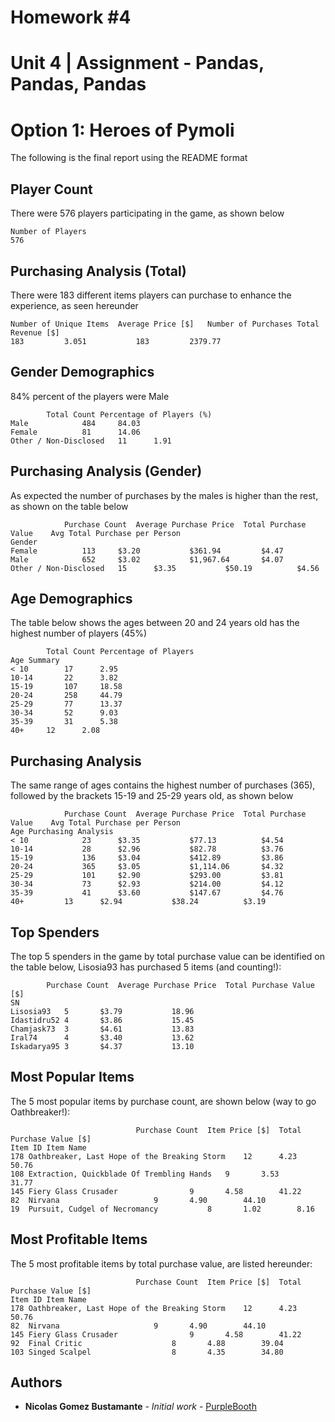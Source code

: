 # Homework #4
# Unit 4 | Assignment - Pandas, Pandas, Pandas

# Option 1: Heroes of Pymoli

The following is the final report using the README format

## Player Count
There were 576 players participating in the game, as shown below

	Number of Players
	576

## Purchasing Analysis (Total)
There were 183 different items players can purchase to enhance the experience, as seen hereunder

	Number of Unique Items	Average Price [$]	Number of Purchases	Total Revenue [$]
	183			3.051			183			2379.77

## Gender Demographics
84% percent of the players were Male

			Total Count	Percentage of Players (%)
	Male			484		84.03
	Female			81		14.06
	Other / Non-Disclosed	11		1.91

## Purchasing Analysis (Gender)
As expected the number of purchases by the males is higher than the rest, as shown on the table below

				Purchase Count	Average Purchase Price	Total Purchase Value	Avg Total Purchase per Person
	Gender				
	Female			113		$3.20			$361.94			$4.47
	Male			652		$3.02			$1,967.64		$4.07
	Other / Non-Disclosed	15		$3.35			$50.19			$4.56

## Age Demographics
The table below shows the ages between 20 and 24 years old has the highest number of players (45%)

			Total Count	Percentage of Players
	Age Summary		
	< 10		17		2.95
	10-14		22		3.82
	15-19		107		18.58
	20-24		258		44.79
	25-29		77		13.37
	30-34		52		9.03
	35-39		31		5.38
	40+		12		2.08

## Purchasing Analysis
The same range of ages contains the highest number of purchases (365), followed by the brackets 15-19 and 25-29 years old, as shown below

				Purchase Count	Average Purchase Price	Total Purchase Value	Avg Total Purchase per Person
	Age Purchasing Analysis				
	< 10			23		$3.35			$77.13			$4.54
	10-14			28		$2.96			$82.78			$3.76
	15-19			136		$3.04			$412.89			$3.86
	20-24			365		$3.05			$1,114.06		$4.32
	25-29			101		$2.90			$293.00			$3.81
	30-34			73		$2.93			$214.00			$4.12
	35-39			41		$3.60			$147.67			$4.76
	40+			13		$2.94			$38.24			$3.19

## Top Spenders
The top 5 spenders in the game by total purchase value can be identified on the table below, Lisosia93 has purchased 5 items (and counting!):

			Purchase Count	Average Purchase Price	Total Purchase Value [$]
	SN			
	Lisosia93	5		$3.79			18.96
	Idastidru52	4		$3.86			15.45
	Chamjask73	3		$4.61			13.83
	Iral74		4		$3.40			13.62
	Iskadarya95	3		$4.37			13.10

## Most Popular Items
The 5 most popular items by purchase count, are shown below (way to go Oathbreaker!):

								Purchase Count	Item Price [$]	Total Purchase Value [$]
	Item ID	Item Name			
	178	Oathbreaker, Last Hope of the Breaking Storm	12		4.23		50.76
	108	Extraction, Quickblade Of Trembling Hands	9		3.53		31.77
	145	Fiery Glass Crusader				9		4.58		41.22
	82	Nirvana						9		4.90		44.10
	19	Pursuit, Cudgel of Necromancy			8		1.02		8.16

## Most Profitable Items
The 5 most profitable items by total purchase value, are listed hereunder:

								Purchase Count	Item Price [$]	Total Purchase Value [$]
	Item ID	Item Name			
	178	Oathbreaker, Last Hope of the Breaking Storm	12		4.23		50.76
	82	Nirvana						9		4.90		44.10
	145	Fiery Glass Crusader				9		4.58		41.22
	92	Final Critic					8		4.88		39.04
	103	Singed Scalpel					8		4.35		34.80


## Authors

* **Nicolas Gomez Bustamante** - *Initial work* - [PurpleBooth](https://github.com/nbg1)
